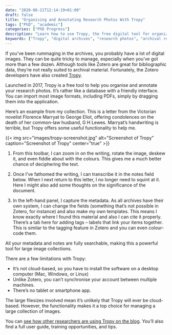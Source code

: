 ```yaml
---
date: "2020-08-21T12:14:19+01:00"
draft: false
title: "Organising and Annotating Research Photos With Tropy"
tags: ["PhD", "academic"]
categories: ["PhD Progress"]
description: "Learn how to use Tropy, the free digital tool for organizing and annotating archival research photos. Discover features for transcription, metadata management, and image enhancement to streamline your historical research workflow."
keywords: ["Tropy", "digital archives", "research photos", "archival research", "image annotation", "historical research", "manuscript transcription", "research organization", "digital humanities", "archive management"]
---
```


If you’ve been rummaging in the archives, you probably have a lot of digital images. They can be quite tricky to manage, especially when you’ve got more than a few dozen. Although tools like Zotero are great for bibliographic data, they’re not really suited to archival material. Fortunately, the Zotero developers have also created [Tropy](https://tropy.org).

Launched in 2017, Tropy is a free tool to help you organise and annotate your research photos. It’s rather like a database with a friendly interface. You can import most image formats, including PDFs, simply by dragging them into the application.

Here’s an example from my collection. This is a letter from the Victorian novelist Florence Marryat to George Eliot, offering condolences on the death of her common-law husband, G H Lewes. Marryat’s handwriting is terrible, but Tropy offers some useful functionality to help me.

{{< img src="images/tropy-screenshot.jpg" alt="Screenshot of Tropy" caption="Screenshot of Tropy" center="true" >}}

1) From this toolbar, I can zoom in on the writing, rotate the image, deskew it, and even fiddle about with the colours. This gives me a much better chance of deciphering the text.

2) Once I’ve fathomed the writing, I can transcribe it in the notes field below. When I next return to this letter, I no longer need to squint at it. Here I might also add some thoughts on the significance of the document.

3) In the left-hand panel, I capture the metadata. As all archives have their own system, I can change the fields (something that’s not possible in Zotero, for instance) and also make my own templates. This means I know exactly where I found this material and also I can cite it properly. There’s a tab here for adding tags – labels that link your items together. This is similar to the tagging feature in Zotero and you can even colour-code them.

All your metadata and notes are fully searchable, making this a powerful tool for large image collections.

There are a few limitations with Tropy:

- It’s not cloud-based, so you have to install the software on a desktop computer (Mac, Windows, or Linux)
- Unlike Zotero, you can’t synchronise your account between multiple machines.
- There’s no tablet or smartphone app.

The large filesizes involved mean it’s unlikely that Tropy will ever be cloud-based. However, the functionality makes it a top choice for managing a large collection of images. 

You can [see how other researchers are using Tropy on the blog](https://tropy.org/blog/). You’ll also find a full user guide, training opportunities, and tips.
